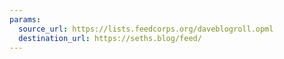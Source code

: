 ```yaml
---
params:
  source_url: https://lists.feedcorps.org/daveblogroll.opml
  destination_url: https://seths.blog/feed/
---
```

